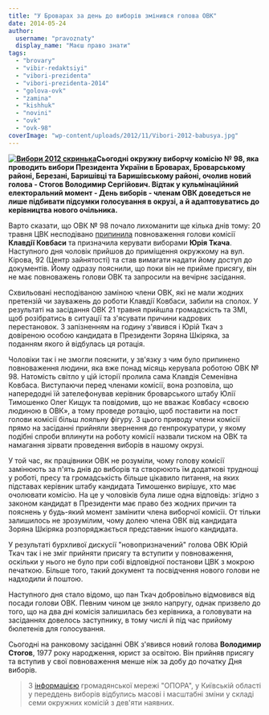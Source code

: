```yaml
---
title: "У Броварах за день до виборів змінився голова ОВК"
date: 2014-05-24
author: 
  username: "pravoznaty"
  display_name: "Маєш право знати"
tags: 
  - "brovary"
  - "vibir-redaktsiyi"
  - "vibori-prezidenta"
  - "vibori-prezidenta-2014"
  - "golova-ovk"
  - "zamina"
  - "kishhuk"
  - "novini"
  - "ovk"
  - "ovk-98"
coverImage: "wp-content/uploads/2012/11/Vibori-2012-babusya.jpg"
---
```


**[![Вибори 2012 скринька](https://mpz.brovary.org/wp-content/uploads/2012/08/Vibori-2012-skrinka.jpg)](https://mpz.brovary.org/wp-content/uploads/2012/08/Vibori-2012-skrinka.jpg)Сьогодні окружну виборчу комісію № 98, яка проводить вибори Президента України в Броварах, Броварському районі, Березані, Баришівці та Баришівському районі, очолив новий голова - Стогов Володимир Сергійович. Відтак у кульмінаційний електоральний момент - День виборів - членам ОВК доведеться не лише підбивати підсумки голосування в окрузі, а й адаптовуватись до керівництва нового очільника.**

Варто сказати, що ОВК № 98 почало лихоманити ще кілька днів тому: 20 травня ЦВК несподівано [припинила](http://cvk.gov.ua/pls/acts/getd?id=37555&ptext=%B9+98) повноваження голови комісії **Клавдії Ковбаси** та призначила керувати виборами **Юрія Ткача**. Наступного дня чоловік прийшов до приміщення окружкому на вул. Кірова, 92 (Центр зайнятості) та став вимагати надати йому доступ до документів. Йому одразу пояснили, що поки він не прийме присягу, він не має повноважень голови ОВК та запросили на вечірнє засідання.

Схвильовані несподіваною заміною члени ОВК, які не мали жодних претензій чи зауважень до роботи Клавдії Ковбаси, забили на сполох. У результаті на засідання ОВК 21 травня прийшла громадскість та ЗМІ, щоб розібратись в ситуації та з'ясувати причини кадрових перестановок. З запізненням на годину з'явився і Юрій Ткач з довіреною особою кандидата в Президенти Зоряна Шкіряка, за поданням якого й відбулась ця ротація.

Чоловіки так і не змогли пояснити, у зв'язку з чим було припинено повноваження людини, яка вже понад місяць керувала роботою ОВК № 98. Натомість світло у цій історії пролила сама Клавдія Семенівна Ковбаса. Виступаючи перед членами комісії, вона розповіла, що напередодні їй зателефонував керівник броварського штабу Юлії Тимошенко Олег Кищук та повідомив, що не вважає Ковбасу «своєю людиною в ОВК», а тому проведе ротацію, щоб поставити на пост голови комісії більш лояльну фігуру. З цього приводу члени комісії прямо на засіданні прийняли звернення до генпрокуратури, у якому подібні спроби вплинути на роботу комісії назвали тиском на ОВК та намагання зірвати проведення виборів в нашому окрузі.

У той час, як працівники ОВК не розуміли, чому голову комісії замінюють за п'ять днів до виборів та створюють їм додаткові труднощі у роботі, пресу та громадськість більше цікавило питання, на яких підставах керівник штабу кандидата Тимошенко вирішує, хто має очолювати комісію. На це у чоловіків була лише одна відповідь: згідно з законом кандидат в Президенти має право без жодних причин та пояснень у будь-який момент замінити члена виборчої комісїі. От тільки залишилось не зрозумілим, чому долею члена ОВК від кандидата Зоряна Шкіряка розпоряджається представник іншого кандидата.

У результаті бурхливої дискусії "новопризначений" голова ОВК Юрій Ткач так і не зміг прийняти присягу та вступити у повноваження, оскільки у нього не було при собі відповідної постанови ЦВК з мокрою печаткою. Більше того, такий документ та посвідчення нового голови не надходили й поштою.

Наступного дня стало відомо, що пан Ткач добровільно відмовився від посади голови ОВК. Певним чином це зняло напругу, однак призвело до того, що на два дні комісія залишилась без керівника, а головувати на засіданнях довелось заступнику, в тому числі й під час прийому бюлетенів для голосування.

Сьогодні на ранковому засіданні ОВК з'явився новий голова **Володимир Стогов**, 1977 року народження, юрист за освітою. Він прийняв присягу та вступив у свої повноваження менше ніж за добу до початку Дня виборів.

> З [інформацією](http://oporaua.org/news/5485-u-kyjivskij-oblasti-v-semy-ovk-z-deva39jaty--zminy-u-skladi-komisij) громадянської мережі "ОПОРА", у Київській області у переддень виборів відбулись масові і масштабні зміни у складі семи окружних комісій з дев'яти наявних.
